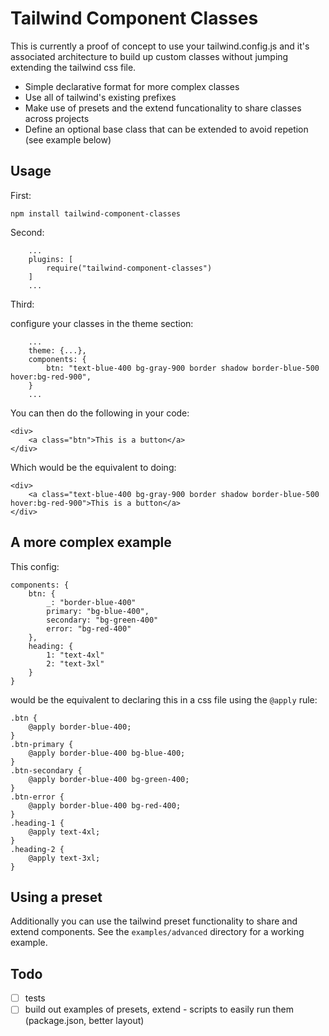 # Tailwind Component Classes

This is currently a proof of concept to use your tailwind.config.js and it's associated architecture to build up custom classes without jumping extending the tailwind css file.

- Simple declarative format for more complex classes
- Use all of tailwind's existing prefixes
- Make use of presets and the extend funcationality to share classes across projects
- Define an optional base class that can be extended to avoid repetion (see example below)

## Usage

First:

```
npm install tailwind-component-classes
```

Second:

```
    ...
    plugins: [
        require("tailwind-component-classes")
    ]
    ...
```

Third:

configure your classes in the theme section:

```
    ...
    theme: {...},
    components: {
        btn: "text-blue-400 bg-gray-900 border shadow border-blue-500 hover:bg-red-900",
    }
    ...
```

You can then do the following in your code:

```
<div>
    <a class="btn">This is a button</a>
</div>
```

Which would be the equivalent to doing:

```
<div>
    <a class="text-blue-400 bg-gray-900 border shadow border-blue-500 hover:bg-red-900">This is a button</a>
</div>
```

## A more complex example

This config:

```
components: {
    btn: {
        _: "border-blue-400"
        primary: "bg-blue-400",
        secondary: "bg-green-400"
        error: "bg-red-400"
    },
    heading: {
        1: "text-4xl"
        2: "text-3xl"
    }
}
```

would be the equivalent to declaring this in a css file using the `@apply` rule:

```
.btn {
    @apply border-blue-400;
}
.btn-primary {
    @apply border-blue-400 bg-blue-400;
}
.btn-secondary {
    @apply border-blue-400 bg-green-400;
}
.btn-error {
    @apply border-blue-400 bg-red-400;
}
.heading-1 {
    @apply text-4xl;
}
.heading-2 {
    @apply text-3xl;
}
```

## Using a preset

Additionally you can use the tailwind preset functionality to share and extend components. See the `examples/advanced` directory for a working example.

## Todo

- [ ] tests
- [ ] build out examples of presets, extend - scripts to easily run them (package.json, better layout)

